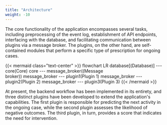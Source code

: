 ```yaml
---
title: "Architecture"
weight: -10
---
```


The core functionality of the application encompasses several tasks, including preprocessing of the event log, establishment of API endpoints, interfacing with the database, and facilitating communication between plugins via a message broker. The plugins, on the other hand, are self-contained modules that perform a specific type of prescription for ongoing cases.

{{< mermaid class="text-center" >}}
flowchart LR
    database[(Database)] --- core(Core)
    core --- message_broker((Message<br/>broker))
    message_broker --- plugin1(Plugin 1)
    message_broker --- plugin2(Plugin 2)
    message_broker --- plugin3(Plugin 3)
{{< /mermaid >}}

At present, the backend workflow has been implemented in its entirety, and three distinct plugins have been developed to extend the application's capabilities. The first plugin is responsible for predicting the next activity in the ongoing case, while the second plugin assesses the likelihood of negative outcomes. The third plugin, in turn, provides a score that indicates the need for intervention.
